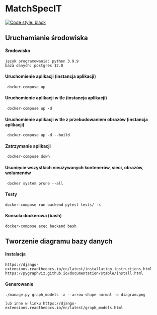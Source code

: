 # MatchSpecIT

[![Code style: black](https://img.shields.io/badge/code%20style-black-000000.svg)](https://github.com/psf/black)

## Uruchamianie środowiska

#### Środowisko 

    język programowania: python 3.9.9
    baza danych: postgres 12.0

#### Uruchomienie aplikacji (instancja aplikacji)

     docker-compose up

#### Uruchomienie aplikacji w tle (instancja aplikacji)

     docker-compose up -d

#### Uruchomienie aplikacji w tle z przebudowaniem obrazów (instancja aplikacji)

     docker-compose up -d --build

#### Zatrzymanie aplikacji

     docker-compose down

#### Usunięcie wszystkich nieużywanych kontenerów, sieci, obrazów, wolumenów

     docker system prune --all


#### Testy

    docker-compose run backend pytest tests/ -s


####  Konsola dockerowa (bash)

    docker-compose exec backend bash

## Tworzenie diagramu bazy danych

#### Instalacja

    https://django-extensions.readthedocs.io/en/latest/installation_instructions.html
    https://pygraphviz.github.io/documentation/stable/install.html
    

#### Generowanie

    ./manage.py graph_models -a --arrow-shape normal -o diagram.png

    lub inne w linku https://django-extensions.readthedocs.io/en/latest/graph_models.html